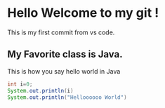 # Hello Welcome to my git !

This is my first commit from vs code.

## My Favorite class is Java.

This is how you say hello world in Java

```Java
int i=0;
System.out.println(i)
System.out.println("Helloooooo World")
```